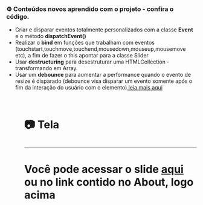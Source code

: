 <h3>⚙️  Conteúdos novos aprendido com o projeto - confira o código.</h3>
<ul>
  <li>Criar e disparar eventos totalmente personalizados com a classe <b>Event</b> e o método <b>dispatchEvent()</b>
  <li>Realizar o <b>bind</b> em funções que trabalham com eventos (touchstart,touchmove,touchend,mousedown,mouseup,mousemove etc), a fim de fazer o this apontar para a classe Slider</li>
  <li>Usar <b>destructuring</b> para desestruturar uma HTMLCollection - transformando em Array.</li>
  <li>Usar um <b>debounce</b> para aumentar a performance quando o evento de resize é disparado (debounce visa disparar um evento somente após o fim da interação do usuário com o elemento)<a href="https://www.treinaweb.com.br/blog/o-que-e-debounce-e-qual-sua-importancia-para-a-performance" target="_blank"> leia mais aqui<a></li>
<ul>

<br>
<h1>📷 Tela</h1>
<img src="">

<br>
<hr>
<h1>Você pode acessar o slide <a href="https://pauloesmelos.github.io/slider-multifuncional-mousemove-touchmove/">aqui </a>ou no link contido no About, logo acima</h1>
